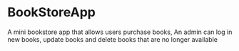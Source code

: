# BookStoreApp
A mini bookstore app that allows users purchase books, An admin can log in new books, update books and delete books that are no longer available
